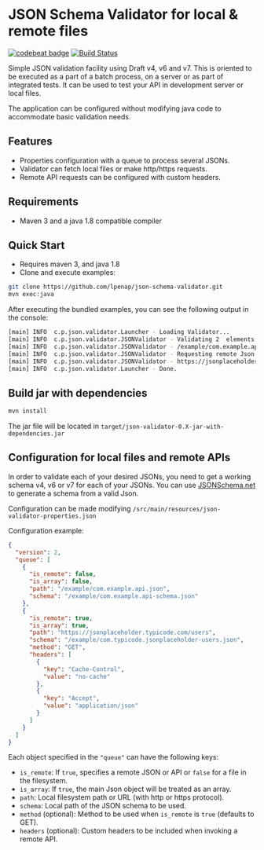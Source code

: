 # JSON Schema Validator for local & remote files
[![codebeat badge](https://codebeat.co/badges/02872181-0b92-4c56-b844-edc41724b6a8)](https://codebeat.co/projects/github-com-lpenap-json-schema-validator)
[![Build Status](https://travis-ci.org/lpenap/json-schema-validator.svg?branch=master)](https://travis-ci.org/lpenap/json-schema-validator)

Simple JSON validation facility using Draft v4, v6 and v7. This is oriented to be executed
as a part of a batch process, on a server or as part of integrated tests. It can be used to
test your API in development server or local files.

The application can be configured without modifying java code to accommodate basic
validation needs.

## Features
* Properties configuration with a queue to process several JSONs.
* Validator can fetch local files or make http/https requests.
* Remote API requests can be configured with custom headers.

## Requirements
* Maven 3 and a java 1.8 compatible compiler

## Quick Start
* Requires maven 3, and java 1.8
* Clone and execute examples:
```bash
git clone https://github.com/lpenap/json-schema-validator.git
mvn exec:java
```
After executing the bundled examples, you can see the following output in the console:
```bash
[main] INFO  c.p.json.validator.Launcher - Loading Validator...
[main] INFO  c.p.json.validator.JSONValidator - Validating 2  elements in queue...
[main] INFO  c.p.json.validator.JSONValidator - /example/com.example.api.json -> OK !
[main] INFO  c.p.json.validator.JSONValidator - Requesting remote Json: https://jsonplaceholder.typicode.com/users
[main] INFO  c.p.json.validator.JSONValidator - https://jsonplaceholder.typicode.com/users -> OK !
[main] INFO  c.p.json.validator.Launcher - Done.

```

## Build jar with dependencies
```bash
mvn install
```
The jar file will be located in `target/json-validator-0.X-jar-with-dependencies.jar`

## Configuration for local files and remote APIs
In order to validate each of your desired JSONs, you need to get a working
schema v4, v6 or v7 for each of your JSONs. You can use [JSONSchema.net](http://jsonschema.net/#/) to generate a schema from a valid Json.

Configuration can be made modifying `/src/main/resources/json-validator-properties.json`

Configuration example:
```JSON
{
  "version": 2,
  "queue": [
    {
      "is_remote": false,
      "is_array": false,
      "path": "/example/com.example.api.json",
      "schema": "/example/com.example.api-schema.json"
    },
    {
      "is_remote": true,
      "is_array": true,
      "path": "https://jsonplaceholder.typicode.com/users",
      "schema": "/example/com.typicode.jsonplaceholder-users.json",
      "method": "GET",
      "headers": [
        {
          "key": "Cache-Control",
          "value": "no-cache"
        },
        {
          "key": "Accept",
          "value": "application/json"
        }
      ]
    }
  ]
}
```

Each object specified in the `"queue"` can have the following keys:
* `is_remote`: If `true`, specifies a remote JSON or API or `false` for a file in the filesystem.
* `is_array`: If `true`, the main Json object will be treated as an array.
* `path`: Local filesystem path or URL (with http or https protocol).
* `schema`: Local path of the JSON schema to be used.
* `method` (optional): Method to be used when `is_remote` is `true` (defaults to GET).
* `headers` (optional): Custom headers to be included when invoking a remote API.

